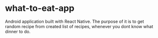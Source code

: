 # what-to-eat-app
Android application built with React Native. The purpose of it is to get random recipe from created list of recipes, whenever you dont know what dinner to do.
